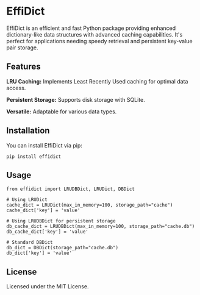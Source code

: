 # EffiDict
EffiDict is an efficient and fast Python package providing enhanced dictionary-like data structures with advanced caching capabilities. It's perfect for applications needing speedy retrieval and persistent key-value pair storage.

## Features
**LRU Caching:** Implements Least Recently Used caching for optimal data access.

**Persistent Storage:** Supports disk storage with SQLite.

**Versatile:** Adaptable for various data types.

## Installation
You can install EffiDict via pip:

```
pip install effidict
```

## Usage
```
from effidict import LRUDBDict, LRUDict, DBDict

# Using LRUDict
cache_dict = LRUDict(max_in_memory=100, storage_path="cache")
cache_dict['key'] = 'value'

# Using LRUDBDict for persistent storage
db_cache_dict = LRUDBDict(max_in_memory=100, storage_path="cache.db")
db_cache_dict['key'] = 'value'

# Standard DBDict
db_dict = DBDict(storage_path="cache.db")
db_dict['key'] = 'value'
```

## License
Licensed under the MIT License.
